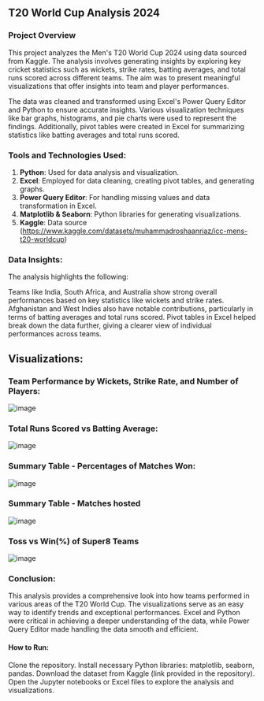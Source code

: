 ## T20 World Cup Analysis 2024
### Project Overview
This project analyzes the Men's T20 World Cup 2024 using data sourced from Kaggle. The analysis involves generating insights by exploring key cricket statistics such as wickets, strike rates, batting averages, and total runs scored across different teams. The aim was to present meaningful visualizations that offer insights into team and player performances.

The data was cleaned and transformed using Excel's Power Query Editor and Python to ensure accurate insights. Various visualization techniques like bar graphs, histograms, and pie charts were used to represent the findings. Additionally, pivot tables were created in Excel for summarizing statistics like batting averages and total runs scored.

### Tools and Technologies Used:
1. **Python**: Used for data analysis and visualization.
2. **Excel**: Employed for data cleaning, creating pivot tables, and generating graphs.
3. **Power Query Editor**: For handling missing values and data transformation in Excel.
4. **Matplotlib & Seaborn**: Python libraries for generating visualizations.
5. **Kaggle**: Data source (https://www.kaggle.com/datasets/muhammadroshaanriaz/icc-mens-t20-worldcup)

### Data Insights:
The analysis highlights the following:

Teams like India, South Africa, and Australia show strong overall performances based on key statistics like wickets and strike rates.
Afghanistan and West Indies also have notable contributions, particularly in terms of batting averages and total runs scored.
Pivot tables in Excel helped break down the data further, giving a clearer view of individual performances across teams.

## Visualizations:
### Team Performance by Wickets, Strike Rate, and Number of Players:
![image](https://github.com/user-attachments/assets/ba396bc7-5deb-4b85-b79b-03ee88bbc87d)
### Total Runs Scored vs Batting Average:
![image](https://github.com/user-attachments/assets/48e4e6df-fe2b-4e84-bd47-d5fb56e73fc0)
### Summary Table - Percentages of Matches Won:
![image](https://github.com/user-attachments/assets/2c7ee550-4d79-4466-a50f-c6b82ba2ddaa)
### Summary Table - Matches hosted 
![image](https://github.com/user-attachments/assets/632ca12c-8ebd-4ce8-b6b8-90727a5d77fc)
### Toss vs Win(%) of Super8 Teams
![image](https://github.com/user-attachments/assets/a332642c-1db7-4a35-b948-e5d54deecc81)





### Conclusion:
This analysis provides a comprehensive look into how teams performed in various areas of the T20 World Cup. The visualizations serve as an easy way to identify trends and exceptional performances. Excel and Python were critical in achieving a deeper understanding of the data, while Power Query Editor made handling the data smooth and efficient.

#### How to Run:
Clone the repository.
Install necessary Python libraries: matplotlib, seaborn, pandas.
Download the dataset from Kaggle (link provided in the repository).
Open the Jupyter notebooks or Excel files to explore the analysis and visualizations.
